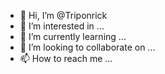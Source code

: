 - 👋 Hi, I’m @Triponrick
- 👀 I’m interested in ...
- 🌱 I’m currently learning ...
- 💞️ I’m looking to collaborate on ...
- 📫 How to reach me ...

<!---
Triponrick/Triponrick is a ✨ special ✨ repository because its `README.md` (this file) appears on your GitHub profile.
You can click the Preview link to take a look at your changes.
--->
